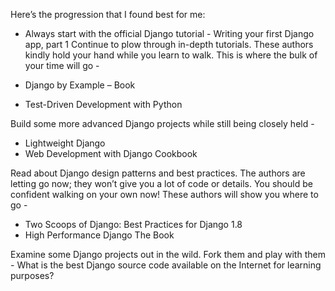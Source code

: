 Here’s the progression that I found best for me:

* Always start with the official Django tutorial -
  Writing your first Django app, part 1
Continue to plow through in-depth tutorials. These authors kindly hold your hand while you learn to walk. This is where the bulk of your time will go -

* Django by Example – Book
* Test-Driven Development with Python

Build some more advanced Django projects while still being closely held -
 * Lightweight Django
 * Web Development with Django Cookbook

Read about Django design patterns and best practices. The authors are letting go now; they won’t give you a lot of code or details. You should be confident walking on your own now! These authors will show you where to go -
 * Two Scoops of Django: Best Practices for Django 1.8
 * High Performance Django The Book

Examine some Django projects out in the wild. Fork them and play with them - What is the best Django source code available on the Internet for learning purposes?

